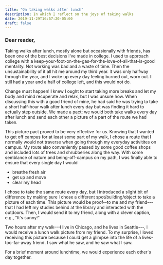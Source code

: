 ```yaml
---
title: "On taking walks after lunch"
description: In which I reflect on the joys of taking walks
date: 2019-11-29T16:57:20-05:00
draft: false
---
```


### Dear reader,

Taking walks after lunch, mostly alone but occasionally with friends, has been one of the best decisions I've made in college. I used to approach college with a keep-your-foot-on-the-gas-for-the-love-of-all-that-is-good mentality. Not working was bad and a waste of time. Then the unsustainability of it all hit me around my third year. It was only halfway through the year, and I woke up every day feeling burned out, worn out. I still had a year and a half of college left, and this would not do. 

Change must happen! I knew I ought to start taking more breaks and let my body and mind recuperate and relax, but I was unsure how. When discussing this with a good friend of mine, he had said he was trying to take a short half-hour walk after lunch every day but was finding it hard to actually step outside. We made a pact: we would both take walks every day after lunch and send each other a picture of a part of the route we had taken. 

This picture pact proved to be very effective for us. Knowing that I wanted to get off campus for at least some part of my walk, I chose a route that I normally would not traverse when going through my everyday activitites on campus. My route also conveniently passed by some good coffee shops and included lots of trees and shrubberies along the way. With some semblance of nature and being-off-campus on my path, I was finally able to ensure that every single day I would 

* breathe fresh air
* get up and move
* clear my head

I chose to take the same route every day, but I introduced a slight bit of difference by making sure I chose a different spot/building/object to take a picture of each time. This picture would be proof--to me and my friend---that I had left my studies behind at the library and interacted with the outdoors. Then, I would send it to my friend, along with a clever caption, e.g., "It's sunny!"

Two hours after my walk---I live in Chicago, and he lives in Seattle---, I would receive a lunch walk picture from my friend. To my surprise, I loved receiving this picture because I could get a glimpse into the life of a lives-too-far-away friend. I saw what he saw, and he saw what I saw. 

For a brief moment around lunchtime, we would experience each other's day together. 
